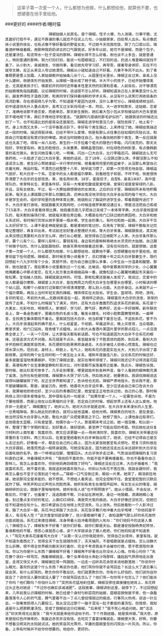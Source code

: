 > 这辈子第一次爱一个人，什么都想为他做，什么都想给他，就算他不要，也想硬塞在他手里给他。

###更好的
####作者/睡时猫

						辣椒姑娘人如其名，是个辣椒。性子火爆，为人泼辣，行事干脆，尤其喜好打抱不平，遇见不靠谱的事儿就忍不住说上几句，小姑娘家家，四处帮人出头。有点像武侠小说里的侠女，也有点像不够好看版的野蛮女友。不过她今天找我吃饭，捯了几口菜以后，端着酒杯眯缝着眼，用那种我奶奶讲古的口气跟我说，好多年以前，她可不是辣椒，而是个包子。还是灌汤包，和泥带水一肚子混沌的那种。辣椒长得不怎么好看，倒也谈不上多丑，就是普通人，特别普通的那种。努力打扮打扮，能说一句眉眼端正，不打扮的话，扔进人堆里瞬间就找不着了。从小到大，亲戚朋友，邻居同事，看见她先夸学习好，再夸乖，接着夸身体好，实在不行就夸文静，反正从来没人夸过她漂亮。辣椒从小就知道自己不好看，凡事不争风不出头。到了青春期更是雪上加霜，人家姑娘都开始抽条儿长个儿，从圆里往长里长，辣椒正反过来，身高上没什么建树，倒是体形开始发胖，从辣椒一路长成了柿子椒。半大不小的孩子，已经开始懂得美丑，尤其是男孩子们，情窦初开的同时还带着本性里天然的刻薄和恶毒，人前背后，对不够漂亮的姑娘难免指指戳戳，议论辣椒的时候，说话很不怎么好听。辣椒知道自己在人家嘴里没什么光彩，越发养得性子温吞沉默，和男同学们保持着纯粹的学术关系，从没有什么说笑打闹收纸条的风流韵事，存在感弱得几乎为零。不知道是不是因为这样，没什么事可分心，辣椒成绩相当好。初中遥遥领先升入重点高中，高考又过关斩将闯进一本。然后，大一进学校那天，这姑娘，恋爱了。准确地说那不是恋爱，而是单恋。那天新生报到，她扛着大包小包从学校接站的大巴车里狼狈不堪地爬下来，肩扛手拽地往学校里走。“就跟阿凡提骑的那毛驴似的”，她跟我说的时候还比划了一下。也不知道比划的是耳朵还是尾巴。辣椒走进学校里没几步，就险些摔了，地上有个坑，身上东西又太多，一个没平衡差点趴下。幸好有个男生路过，上来搀住了她。辣椒给我描述这一段的时候，描述得挺详细，已经不带什么爱情，倒是有那么点往事已经如烟的风轻云淡，和她自己可能都没有意识到的唏嘘。她说当时她稳住自己，抬头看扶她的那个男生，第一反应就是这也太高了吧，得有一米八五吧。男生的一只手拉着个偌大的银色行李箱，闪闪发亮的。那天太阳好，学校里有树，男生的脸很白，头发墨黑，眼睛晶莹四射，衬在绿色的树影里，有点像韩剧里的高光镜头。男生问她没事儿吧，一咧嘴，闪出一口大白牙。比行李箱还闪。辣椒就这么无可救药地，一头栽进了这口大白牙里。用她的话说，活了18年，心没跳过那么快，手脚没那么不知道该怎么放，男生好心帮她拿起一半行李的时候，她看着网兜里的脸盆被子，从没那么希望自己衣着光鲜，用品时髦。不漂亮已经整整十八年，她早就习惯了，却第一次觉得无地自容。辣椒运气挺好，和大白牙一个系。恋爱中的女人都是福尔摩斯，别看她性子软弱，不哼不哈，倒是很快弄清楚了大白牙的全部信息。男，姓名陈树清，18岁，星座双子，血型B，身高1米87，高中篮球队的，体育特长生，家里条件好。另有一大堆爱吃酸或是爱吃辣，爱穿红或是爱穿绿的八卦。并且，没有女朋友。不过，有一大票姑娘想做他的女朋友。之后的日子里，辣椒前所未有地积极起来。每天去上课就跟过年那么欢蹦乱跳，还神出鬼没地浮现在大白牙会出现的每个地方。大白牙是学生会的，组织学校里的各种体育比赛，她就削尖了脑袋挤进学生会，帮着跑腿传话打下手。大白牙爱打游戏，她就跟着天天跑网吧，小时候连俄罗斯都没通过关，愣是活活把自己练成了CS高手。大白牙爱看体育比赛，她抱着百度几乎把自己背成了一本体育字典，大白牙是校篮球队的，每天都到操场打球，她就每天都在旁边看。大概是在校门口扶过她的原因吧，大白牙和她关系还好。有时候打完球从她手里接一瓶水喝，学生会的事儿，有时也和她一起做。大白牙不怎么太好好学习，上课不是走神就是偷溜，都是拿她的笔记抄。后来有了默契，辣椒干脆每天记完笔记整理好，再复印出来，考试前还划好重点整理好大纲，等大白牙来拿。辣椒跟我说，其实她从来没想过真要和大白牙怎么样，她打从心眼里，就觉得自己压根配不上人家。大白牙条件那么好，要个儿有个儿，要样儿有样儿，要钱有钱，身边有的是鲜鲜艳艳水水灵灵的大姑娘。自己跟个树墩子似的，凭什么就能跟他好。她昏天黑地地做着这些事，没有任何目的，就是想做。这辈子第一次爱一个人，什么都想为他做，什么都想给他，就算他不要，也想硬塞在他手里给他。她害怕留下任何遗憾。辣椒说，那时候言情小说看多了，总幻想着十年之后大白牙娶妻生子，隐约回想起十八九岁时有个少女，其貌不扬，但为自己做过那么多事，心中生出一分温柔和酸楚。那样，她也就值了。我在哪本小说里看到过一个比喻，比喻说，暗中爱慕男同学的少女，小心翼翼地掩藏着心中那点爱恋，在无人处方拿出来细细品味一番，就像松鼠小心翼翼地藏起冬天最后一枚松果，生怕被人找到。辣椒就是这样的。可惜，那枚松果还是被人发现了。我说过，恋爱中的女人都是福尔摩斯。辣椒爱上大白牙，能在两周之内把大白牙生在哪里长在哪里，小时候读的哪个幼儿园，和哪个小朋友打过架都打听得清清楚楚，那么别人也能。大白牙身边，从来就不止一个福尔摩斯。再加上当时年轻天真的辣椒，掩饰得实在太拙劣。学生会，篮球场，网吧，游戏，复印的笔记，考前的大纲……无数线索连在一起，真相呼之欲出。辣椒喜欢大白牙的消息，渐渐的就传了出来，不知什么时候就飞了满天，同时，还有大白牙轰轰烈烈追求系花的新闻。系花是个大美女，光彩夺目，明艳照人。家境好，学习好，脾气好，教养好，还会一手好钢琴。新年联欢会上，穿一条金色裙子，围着白色的毛皮斗篷，鬈发长睫毛，衬得小脸欺霜赛雪样美。一曲琴音，全校男生集体都找不着北。里面就包括大白牙。他当即撂下豪言壮语，不追到系花，誓不为人。大白牙浪漫起来的确不是人，什么纸星星，千纸鹤，早晨送早点，晚上买夜宵，当众唱歌，教室求爱，校门口站岗，宿舍楼下点蜡烛，从小到大从香港片美国片里学的那点招儿，一点没浪费全使上了。一天一个花样，让大家每天都有新话题。可也不知道是因为大白牙不合系花的眼缘，还是追求方式不对路，系花就是不点头，甚至越发有了不胜其烦的趋势，到后来，看到大白牙怀抱鲜花满面笑容而来，系花便即刻脸黑黑转身避走。大白牙被佳人拒绝心慌意乱，辣椒也过得水深火热。坦白说，身材上，样貌上，名气上，她和系花的差距实在太大，大到几乎出现了喜剧效果。这样的两个女生同时和一个男生扯上关系，堪称年度最佳八卦。议论系花的时候还好，最多是酸溜溜地羡慕嫉妒，可到了辣椒这里，就实在难听得很了。辣椒问我还记不记得流星花园里，英德有两个女生拿藤堂静和杉菜对比，对杉菜极尽奚落羞辱之能事。我点头，辣椒告诉我，那时候，她比杉菜可惨多了。几乎走到哪里，哪里就能听到各种声音，每个人看她的眼神都充满了奚落，当然也有些是同情。辣椒蒙头大哭了好几场，然后她决定，她要表白。我调侃辣椒说这就得叫破罐破摔了吧，反正全世界都知道了，告诉他也无妨。辣椒严肃地摇头，告诉我不是，那不是破罐破摔。那是，破釜沉舟。她想，她喜欢大白牙这件事，至少应该由自己亲口告诉大白牙。就算被他拒绝也好，至少以后的青春回忆里，她堂堂正正地告诉过他，自己的心意。那时候网络上流行很多爱情金句，其中很有名的一句是说：“如果你爱一个人，一定要告诉他，不是为了要他报答，而是让他在以后黑暗的日子里，否定自己的时候，想起世界上还有人这么爱他，他并非一无是处”。辣椒魔怔了，她非认为，她对大白牙就是这样，在大白牙未来漫长的人生里，一旦黑暗降临，那么她此刻的表白，就可以给他温暖，给他光明。辣椒表白的地方，是在食堂。她当然没有大白牙那么大胆，敢在大庭广众把爱慕宣之于口。她想了很久，上课他身边有哥们，去他宿舍太显眼，只有食堂里，他偶尔会一个人。那是期末考试之前。她一宿没睡，和以前一样，整理了整个学期的笔记，划好重点，做好提纲，甚至押了可能出现的考题。然后她在这份复习材料的上面写着：我喜欢你。原文应该更酸一点——陈树清同学，我喜欢你。辣椒天天带着这份厚重的复习资料，两三天以后，在食堂里她看到大白牙单独出现了。她说，已经不记得自己是怎么走过去的，好像每一步，都走在自己的心跳上，因为太紧张她甚至有点想吐，把复习资料放在大白牙跟前，她落荒而逃一般转身就跑。可她没有逃走，因为她还没走出五米远就听到大白牙在后面吼她的名字。她一个哆嗦站住脚，慢慢回头。大白牙快步走过来，气势汹汹把辣椒的复习资料直扔过来，冲着辣椒大声吼：“我他妈不喜欢你，你能不能不要再缠着我。你也不看看你自己那样儿，我怎么会喜欢你，你别他妈再妨碍我了好吗”。辣椒还没反应过来，大白牙接着吼：“我就喜欢系花，她不喜欢我，我就追到她喜欢我为止，你别以为系花不答应我，我就会跟你好，我再怎么着也不至于沦落到这个地步……”辣椒一口气没倒过来，眼前一片黑。她哭了，眼泪疯狂地掉，她说那完全是本能的，她不想哭，不想给人看笑话，但完全控制不住。食堂里短暂的沉默后就炸了锅，哄笑声和议论声兜头兜脸而来。她听到有男生在做怪声起哄，有女生尖尖的嗓音，细细碎碎的议论。她脑子里嗡嗡地响，她听到有人说“也不照照镜子”。她从小懦弱，不会反驳，不敢反抗，吓傻了，也羞傻了，连逃跑都不敢，只会站在原地哭，身边一地狼藉，洒满她精心准备，划过重点复印好的笔记，上面红红绿绿，满是荧光笔的痕迹。大白牙好像还没吼完，但她已经不知道他在吼什么，她只希望自己在地球上凭空消失。马上消失。然后她看到一个人影冲过来，踹了大白牙一脚。系花冲过来踹了大白牙。系花张牙舞爪地冲着大白牙咆哮：“你他妈是不是人，有没有人性？”这次食堂彻底安静了，估计是都被吓着了，谁知道脾气那么好的系花居然也能说脏话。系花过来搂住辣椒，浑身带着火焰冲着周围的人吼叫：“你们他妈干的这是人事儿？辣椒怎么了，辣椒有多不好看？就你们好看，就你们都是天仙，都是潘安投胎杨贵妃转世，看谁都他妈不服，想恶心谁就恶心谁，读个大学就读会了揭人疮疤，你们他妈知道不知道丢人！”骂完大家系花接着骂大白牙：“从第一天认识你我就烦你，觉得自己长得帅，家里有钱，就不知道东南西北了，觉得全天下女生就随你挑了，天天抽风，不是唱歌就是点蜡烛，怎么动静大怎么折腾，恨不得全世界眼光都天天盯着你，完全不考虑我会不会被你打搅，愿不愿意陪你演戏。你以为你是什么东西？嫌辣椒不好看？辣椒再不好看也比你没长人心强。你有心吗你？”系花像个泼妇一样骂完，拽着辣椒就走，像个女革命战士奔赴沙场那样，雄赳赳气昂昂地走出食堂，走得又快又大步，辣椒被拉得一阵踉跄。一边走一边听系花余怒未消地数落她：“你说你什么眼光，喜欢的这是个什么东西？再说你也是，他们骂你你就不会骂回去？长这么大了遇见事儿就会哭，有什么好哭的。欺负你你不敢反抗，他们就更欺负你。你有什么好怕的，他们说你丑你就丑了？说你没人要你就没人要了？你就骂回去怎么了？他们骂一句你骂十句怎么了？他们能杀了你吗？他们敢吗？你怕什么你？”突然系花猛地刹住脚，辣椒没停住直接撞在她背上，系花转过头正色对她说：“不过你也确实该减减肥”。这段故事，辣椒讲到这里，就停下了。不过回想起来，几年前我认识辣椒的时候，她已经是个身材匀称窈窕的姑娘，眉眼容貌倒是平常，但一身磊磊落落令人心折的气度，脾气里看不出一丁点儿曾经懦弱过的痕迹。行事风火热闹，说话一针见血，一张嘴常损得人几要投江。我从没见过那个一脑子混沌一肚子委屈的灌汤包，但我想，我知道是什么把那颗灌汤包，变成了我眼前这只红辣椒。“后来呢？”我不死心地追问她。她“活活活”仰天笑得无比嚣张：“我今天就是来给你送帖子的，下个月我结婚，她是我伴娘。”我大怒，原来是投红色炸弹来的，我最近赤贫并没有钱，去吃完了喜宴抹嘴就走。辣椒便大笑，好啊，你要不想看见明天的太阳就试试。她的笑容风光霁月，平庸的眉眼里忽的闪现出一片风流。所以，你看。上帝有时候并不给你你想要的。他给你，更好的。			  		
